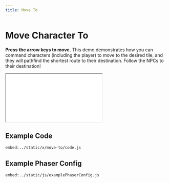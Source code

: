 ```yaml
---
title: Move To
---
```


# Move Character To

**Press the arrow keys to move.** This demo demonstrates how you can command characters (including the player) to move to the desired tile, and they will pathfind the shortest route to their destination. Follow the NPCs to their destination!

<iframe src="../../x/move-to"></iframe>

## Example Code

`embed:../static/x/move-to/code.js`

## Example Phaser Config

`embed:../static/js/examplePhaserConfig.js`
